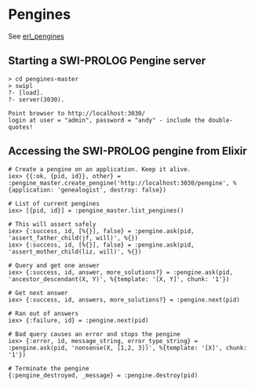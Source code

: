 # Pengines

See [erl_pengines](https://github.com/Limmen/erl_pengine)

## Starting a SWI-PROLOG Pengine server

    > cd pengines-master
    > swipl
    ?- [load].
    ?- server(3030).

    Point browser to http://localhost:3030/ 
    login at user = "admin", password = "andy" - include the double-quotes!

## Accessing the SWI-PROLOG pengine from Elixir

    # Create a pengine on an application. Keep it alive.
    iex> {{:ok, {pid, id}}, other} = :pengine_master.create_pengine('http://localhost:3030/pengine', %{application: 'genealogist', destroy: false})

    # List of current pengines
    iex> [{pid, id}] = :pengine_master.list_pengines()

    # This will assert safely
    iex> {:success, id, [%{}], false} = :pengine.ask(pid, 'assert_father_child(jf, will)', %{})
    iex> {:success, id, [%{}], false} = :pengine.ask(pid, 'assert_mother_child(liz, will)', %{})

    # Query and get one answer
    iex> {:success, id, answer, more_solutions?} = :pengine.ask(pid, 'ancestor_descendant(X, Y)', %{template: '[X, Y]', chunk: '1'})

    # Get next answer
    iex> {:success, id, answers, more_solutions?} = :pengine.next(pid)

    # Ran out of answers
    iex> {:failure, id} = :pengine.next(pid)

    # Bad query causes an error and stops the pengine
    iex> {:error, id, message_string, error_type_string} = :pengine.ask(pid, 'nonsense(X, [1,2, 3])', %{template: '[X]', chunk: '1'})

    # Terminate the pengine
    {:pengine_destroyed, _message} = :pengine.destroy(pid)
